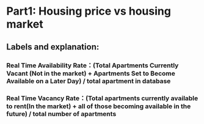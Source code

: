 # Part1: Housing price vs housing market

## Labels and explanation:
### Real Time Availability Rate：(Total Apartments Currently Vacant (Not in the market) + Apartments Set to Become Available on a Later Day) / total apartment in database
### Real Time Vacancy Rate：(Total apartments currently available to rent(In the market) + all of those becoming available in the future) / total number of apartments

